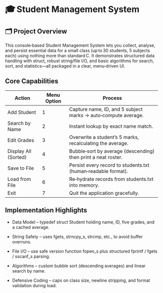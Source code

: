 # 🎓 Student Management System
## 🗂 Project Overview
This console‑based Student Management System lets you collect, analyse, and persist essential data for a small class (up to 30 students, 5 subjects each) using nothing more than standard C.
It demonstrates structured data handling with struct, robust string/file I/O, and basic algorithms for search, sort, and statistics—all packaged in a clear, menu‑driven UI.

## Core Capabilities
|Action                 |	Menu Option |	Process                                                   |
|-----------------------|---------------|-------------------------------------------------------------|
|Add Student	        |1	            |Capture name, ID, and 5 subject marks → auto‑compute average.|
|Search by Name	        |2	            |Instant lookup by exact name match.                          |
|Edit Grades	        |3	            |Overwrite a student’s 5 marks, recalculating the average.    |
|Display All (Sorted)	|4	            |Bubble‑sort by average (descending) then print a neat roster.|
|Save to File	        |5	            |Persist every record to students.txt (human‑readable format).|
|Load from File	        |6	            |Re‑hydrate records from students.txt into memory.            |
|Exit	                |7	            |Quit the application gracefully.                             |

## Implementation Highlights
- Data Model – typedef struct Student holding name, ID, five grades, and a cached average.

- String Safety – uses fgets, strncpy_s, strcmp, etc., to avoid buffer overruns.

- File I/O – use safe version function fopen_s plus structured fprintf / fgets / sscanf_s parsing.

- Algorithms – custom bubble sort (descending averages) and linear search by name.

- Defensive Coding – caps on class size, newline stripping, and format validation during load.
 
